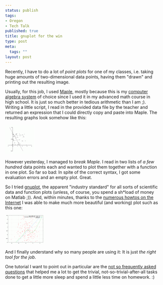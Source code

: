 ```yaml
--- 
status: publish
tags: 
- Oregon
- Tech Talk
published: true
title: gnuplot for the win
type: post
meta: 
  tags: ""
layout: post
---
```

Recently, I have to do a lot of <em>point plots</em> for one of my classes, i.e. taking huge amounts of two-dimensional data points, having them "drawn" and printing out the resulting image.

Usually, for this job, I used <a href="http://www.maplesoft.com/">Maple</a>, mostly because this is my <a href="http://en.wikipedia.org/wiki/Computer_algebra_system">computer algebra system</a> of choice since I used it in my advanced math course in high school. It is just so much better in tedious arithmetic than I am ;). Writing a little script, I read in the provided data file by the teacher and returned an expression that I could directly copy and paste into Maple. The resulting graphs look somehow like this:

<a class="imagelink" href="/media/wp/2006/05/maple-plot-example.gif" title="A Maple Example Plot"><img id="image66" src="/media/wp/2006/05/maple-plot-example.thumbnail.gif" alt="A Maple Example Plot" class="centered border" /></a>

However yesterday, I managed to <em>break Maple</em>. I read in two lists of <em>a few hundred</em> data points each and wanted to plot them together with a function in one plot. So far so bad: In spite of the correct syntax, I got some evaluation errors and an empty plot. Great.

So I tried <a href="http://www.gnuplot.info/">gnuplot</a>, the apparent "industry standard" for all sorts of scientific data and function plots (unless, of course, you spend a sh*load of money on Matlab ;)). And, within minutes, thanks to the <a href="http://www.google.com/search?q=gnuplot+howto">numerous howtos on the Internet</a> I was able to make much more beautiful (and working) plot such as this one:

<a class="imagelink" href="/media/wp/2006/05/gnuplot-example.gif" title="gnuplot Example Plot"><img id="image65" src="/media/wp/2006/05/gnuplot-example.thumbnail.gif" alt="gnuplot Example Plot" class="centered border" /></a>

And I finally understand why so many people are using it: It is just <em>the right tool for the job</em>.

One tutorial I want to point out in particular are the <a href="http://t16web.lanl.gov/Kawano/gnuplot/index-e.html">not so frequently asked questions</a> that helped me a lot to get the trivial, not-so-trivial-after-all tasks done to get a little more sleep and spend a little less time on homework. :)

